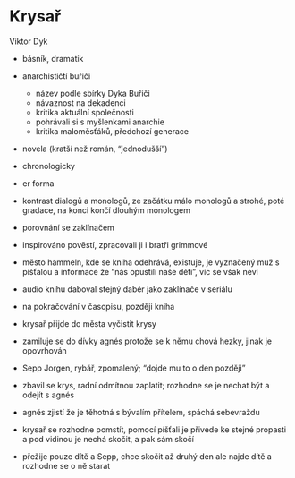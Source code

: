 # Krysař
Viktor Dyk
- básník, dramatik
- anarchističtí buřiči
	- název podle sbírky Dyka Buřiči
	- návaznost na dekadenci
	- kritika aktuální společnosti
	- pohrávali si s myšlenkami anarchie
	- kritika maloměsťáků, předchozí generace

- novela (kratší než román, “jednodušší”)
- chronologicky
- er forma
- kontrast dialogů a monologů, ze začátku málo monologů a strohé, poté gradace, na konci končí dlouhým monologem

- porovnání se zaklínačem
- inspirováno pověstí, zpracovali ji i bratři grimmové
- město hammeln, kde se kniha odehrává, existuje, je vyznačený muž s píšťalou a informace že “nás opustili naše děti”, víc se však neví
- audio knihu daboval stejný dabér jako zaklínače v seriálu
- na pokračování v časopisu, později kniha

- krysař přijde do města vyčistit krysy
- zamiluje se do dívky agnés protože se k němu chová hezky, jinak je opovrhován
- Sepp Jorgen, rybář, zpomalený; “dojde mu to o den později”
- zbavil se krys, radní odmítnou zaplatit; rozhodne se je nechat být a odejít s agnés
- agnés zjistí že je těhotná s bývalím přítelem, spáchá sebevraždu
- krysař se rozhodne pomstít, pomocí píšťali je přivede ke stejné propasti a pod vidinou je nechá skočit, a pak sám skočí
- přežije pouze dítě a Sepp, chce skočit až druhý den ale najde dítě a rozhodne se o ně starat